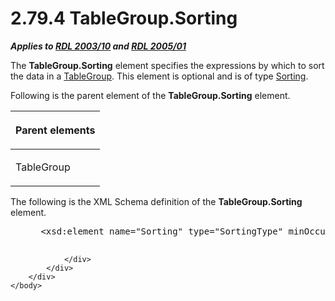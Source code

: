 <html dir="LTR" xmlns:mshelp="http://msdn.microsoft.com/mshelp" xmlns:ddue="http://ddue.schemas.microsoft.com/authoring/2003/5" xmlns:xlink="http://www.w3.org/1999/xlink" xmlns:tool="http://www.microsoft.com/tooltip">
    <head>
        <meta http-equiv="Content-Type" content="text/html; CHARSET=utf-8"></meta>
        <meta name="save" content="history"></meta>
        <title>2.79.4 TableGroup.Sorting</title>
        <xml>
            <mshelp:toctitle title="2.79.4 TableGroup.Sorting"></mshelp:toctitle>
            <mshelp:rltitle title="[MS-RDL]: TableGroup.Sorting"></mshelp:rltitle>
            <mshelp:keyword index="A" term="700dfeb8-d55e-4dd2-b57b-644f0aaa7224"></mshelp:keyword>
            <mshelp:attr name="DCSext.ContentType" value="open specification"></mshelp:attr>
            <mshelp:attr name="AssetID" value="700dfeb8-d55e-4dd2-b57b-644f0aaa7224"></mshelp:attr>
            <mshelp:attr name="TopicType" value="kbRef"></mshelp:attr>
            <mshelp:attr name="DCSext.Title" value="[MS-RDL]: TableGroup.Sorting" />
        </xml>
    </head>
    <body>
        <div id="header">
            <h1 class="heading">2.79.4 TableGroup.Sorting</h1>
        </div>
        <div id="mainSection">
            <div id="mainBody">
                <div id="allHistory" class="saveHistory"></div>
                <div id="sectionSection0" class="section" name="collapseableSection">
                    

<p><b><i>Applies to </i></b><a href="a7e2ad00-07c8-4f6d-80ab-3ad55df7b233.htm"><b><i>RDL 2003/10</i></b></a><b>
<i>and </i></b><a href="3ebe2912-4958-4832-b391-cad1f5e13338.htm"><b><i>RDL 2005/01</i></b></a></p>

<p>The <b>TableGroup.Sorting</b> element specifies the
expressions by which to sort the data in a <a href="a23c61be-758a-4247-a3ab-fd1159ff0520.htm">TableGroup</a>. This element
is optional and is of type <a href="1bf282fa-97a7-4dc0-b8af-171f4e777f73.htm">Sorting</a>.
</p>

<p>Following is the parent element of the <b>TableGroup.Sorting</b>
element.</p>

<table>
 <thead>
  <tr>
   <th>
   <p>Parent elements</p>
   </th>
  </tr>
 </thead>
 <tr>
  <td>
  <p>TableGroup </p>
  </td>
 </tr>
</table>

<p>The following is the XML Schema definition of the <b>TableGroup.Sorting</b>
element.           </p>

<dl>
<dd>
<div><pre> &lt;xsd:element name=&quot;Sorting&quot; type=&quot;SortingType&quot; minOccurs=&quot;0&quot; /&gt;
  
</pre></div>
</dd></dl>


                </div>
            </div>
        </div>
    </body>
</html>